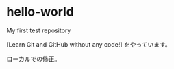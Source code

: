 # hello-world
My first test repository

[Learn Git and GitHub without any code!]
をやっています。

ローカルでの修正。

